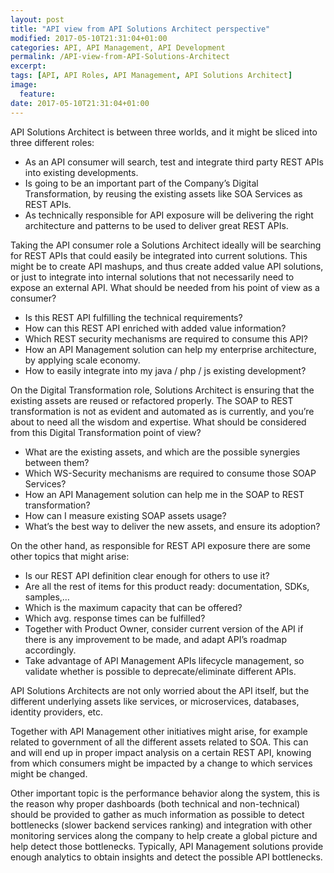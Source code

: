 ```yaml
---
layout: post
title: "API view from API Solutions Architect perspective"
modified: 2017-05-10T21:31:04+01:00
categories: API, API Management, API Development
permalink: /API-view-from-API-Solutions-Architect
excerpt:
tags: [API, API Roles, API Management, API Solutions Architect]
image:
  feature:
date: 2017-05-10T21:31:04+01:00
---
```


API Solutions Architect is between three worlds, and it might be sliced into three different roles:

+ As an API consumer will search, test and integrate third party REST APIs into existing developments.
+	Is going to be an important part of the Company’s Digital Transformation, by reusing the existing assets like SOA Services as REST APIs.
+	As technically responsible for API exposure will be delivering the right architecture and patterns to be used to deliver great REST APIs.

Taking the API consumer role a Solutions Architect ideally will be searching for REST APIs that could easily be integrated into current solutions. This might be to create API mashups, and thus create added value API solutions, or just to integrate into internal solutions that not necessarily need to expose an external API. What should be needed from his point of view as a consumer?
+	Is this REST API fulfilling the technical requirements?
+	How can this REST API enriched with added value information?
+	Which REST security mechanisms are required to consume this API?
+	How an API Management solution can help my enterprise architecture, by applying scale economy.
+	How to easily integrate into my java / php / js existing development?

On the Digital Transformation role, Solutions Architect is ensuring that the existing assets are reused or refactored properly. The SOAP to REST transformation is not as evident and automated as is currently, and you’re about to need all the wisdom and expertise. What should be considered from this Digital Transformation point of view?
+	What are the existing assets, and which are the possible synergies between them?
+	Which WS-Security mechanisms are required to consume those SOAP Services?
+	How an API Management solution can help me in the SOAP to REST transformation?
+	How can I measure existing SOAP assets usage?
+	What’s the best way to deliver the new assets, and ensure its adoption?


On the other hand, as responsible for REST API exposure there are some other topics that might arise:
+	Is our REST API definition clear enough for others to use it?
+	Are all the rest of items for this product ready: documentation, SDKs, samples,…
+	Which is the maximum capacity that can be offered?
+	Which avg. response times can be fulfilled?
+	Together with Product Owner, consider current version of the API if there is any improvement to be made, and adapt API’s roadmap accordingly.
+	Take advantage of API Management APIs lifecycle management, so validate whether is possible to deprecate/eliminate different APIs.

API Solutions Architects are not only worried about the API itself, but the different underlying assets like services, or microservices, databases, identity providers, etc.

Together with API Management other initiatives might arise, for example related to government of all the different assets related to SOA. This can and will end up in proper impact analysis on a certain REST API, knowing from which consumers might be impacted by a change to which services might be changed.

Other important topic is the performance behavior along the system, this is the reason why proper dashboards (both technical and non-technical) should be provided to gather as much information as possible to detect bottlenecks (slower backend services ranking) and integration with other monitoring services along the company to help create a global picture and help detect those bottlenecks. Typically, API Management solutions provide enough analytics to obtain insights and detect the possible API bottlenecks.

